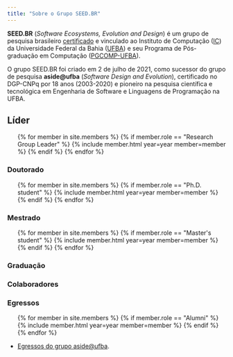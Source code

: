 ```yaml
---
title: "Sobre o Grupo SEED.BR"
---
```



__SEED.BR__ (_Software Ecosystems, Evolution and Design_) é um grupo de pesquisa brasileiro
[certificado](https://dgp.cnpq.br/dgp/espelhogrupo/795424) e 
vinculado ao Instituto de Computação ([IC](https://computacao.ufba.br/)) 
da Universidade Federal da Bahia ([UFBA](https://portal.ufba.br)) e seu
Programa de Pós-graduação em Computação ([PGCOMP-UFBA](https://pgcomp.ufba.br)).


O grupo SEED.BR foi criado em 2 de julho de 2021, 
como sucessor do grupo de pesquisa __aside@ufba__ (_Software Design and Evolution_),
certificado no DGP-CNPq por 18 anos (2003-2020)
e pioneiro na pesquisa científica e tecnológica em Engenharia de Software e Linguagens de Programação na UFBA.


## Líder

<ul class="members-list">
{% for member in site.members %}
  {% if member.role == "Research Group Leader" %}
    {% include member.html year=year member=member %}
  {% endif %}
{% endfor %}
</ul>

### Doutorado

<ul class="members-list">
{% for member in site.members %}
  {% if member.role == "Ph.D. student" %}
    {% include member.html year=year member=member %}
  {% endif %}
{% endfor %}
</ul>

### Mestrado

<ul class="members-list">
{% for member in site.members %}
  {% if member.role == "Master's student" %}
    {% include member.html year=year member=member %}
  {% endif %}
{% endfor %}
</ul>

### Graduação


### Colaboradores
 

### Egressos

<ul class="members-list">
{% for member in site.members %}
  {% if member.role == "Alumni" %}
    {% include member.html year=year member=member %}
  {% endif %}
{% endfor %}
</ul>

+ [Egressos do grupo aside@ufba](http://wiki.dcc.ufba.br/Aside/Pessoas).


